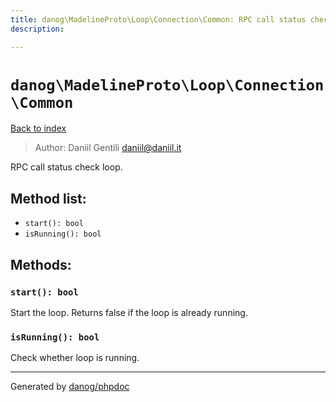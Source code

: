 ```yaml
---
title: danog\MadelineProto\Loop\Connection\Common: RPC call status check loop.
description: 

---
```

# `danog\MadelineProto\Loop\Connection\Common`
[Back to index](../../../../index.md)

> Author: Daniil Gentili <daniil@daniil.it>  
  

RPC call status check loop.  




## Method list:
* `start(): bool`
* `isRunning(): bool`

## Methods:
### `start(): bool`

Start the loop.
Returns false if the loop is already running.


### `isRunning(): bool`

Check whether loop is running.



---
Generated by [danog/phpdoc](https://phpdoc.daniil.it)
